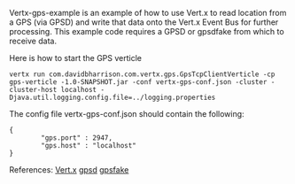 Vertx-gps-example is an example of how to use Vert.x to read location from a GPS (via GPSD) and write that data onto the Vert.x Event Bus for further processing.  This example code requires a GPSD or gpsdfake from which to receive data.

Here is how to start the GPS verticle

```
vertx run com.davidbharrison.com.vertx.gps.GpsTcpClientVerticle -cp gps-verticle -1.0-SNAPSHOT.jar -conf vertx-gps-conf.json -cluster -cluster-host localhost -Djava.util.logging.config.file=../logging.properties
```

The config file vertx-gps-conf.json should contain the following:
```
{
        "gps.port" : 2947,
        "gps.host" : "localhost"
}
```

References: 
[Vert.x](http://vertx.io/)
[gpsd](http://catb.org/gpsd/)
[gpsfake](http://catb.org/gpsd/gpsfake.html)
